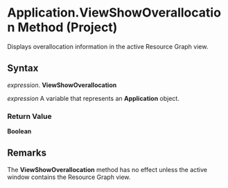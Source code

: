 
# Application.ViewShowOverallocation Method (Project)

Displays overallocation information in the active Resource Graph view.


## Syntax

 _expression_. **ViewShowOverallocation**

 _expression_ A variable that represents an **Application** object.


### Return Value

 **Boolean**


## Remarks

The  **ViewShowOverallocation** method has no effect unless the active window contains the Resource Graph view.

